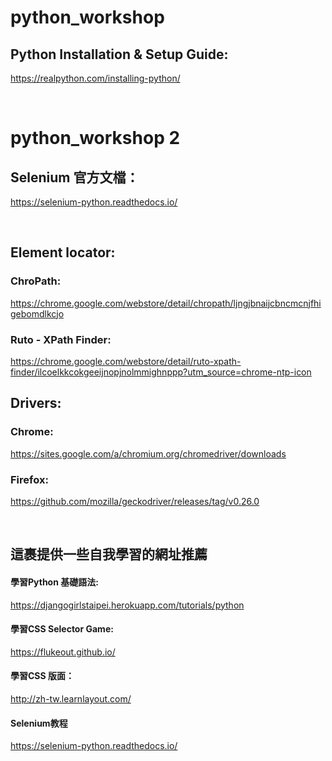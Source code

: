 # python_workshop

## Python Installation & Setup Guide:
https://realpython.com/installing-python/

<br>

# python_workshop 2

## Selenium 官方文檔：
https://selenium-python.readthedocs.io/

<br>

## Element locator:
### ChroPath:
https://chrome.google.com/webstore/detail/chropath/ljngjbnaijcbncmcnjfhigebomdlkcjo
### Ruto - XPath Finder:
https://chrome.google.com/webstore/detail/ruto-xpath-finder/ilcoelkkcokgeeijnopjnolmmighnppp?utm_source=chrome-ntp-icon

## Drivers:
### Chrome:
https://sites.google.com/a/chromium.org/chromedriver/downloads
### Firefox:
https://github.com/mozilla/geckodriver/releases/tag/v0.26.0

<br>


## 這裹提供一些自我學習的網址推薦

#### 學習Python 基礎語法:
https://djangogirlstaipei.herokuapp.com/tutorials/python

#### 學習CSS Selector Game:
https://flukeout.github.io/

#### 學習CSS 版面：
http://zh-tw.learnlayout.com/

#### Selenium教程
https://selenium-python.readthedocs.io/
